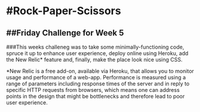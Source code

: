 #Rock-Paper-Scissors
=================
##Friday Challenge for Week 5
-----------------

###This weeks challeneg was to take some minimally-functioning code, spruce it up to enhance user experience, deploy online using Heroku, add the New Relic* feature and, finally, make the place look nice using CSS.

*New Relic is a free add-on, available via Heroku, that allows you to monitor usage and performance of a web-app.  Performance is measured using a range of parameters including response times of the server and in reply to specific HTTP requests from browsers, which means one can address points in the design that might be bottlenecks and therefore lead to poor user experience.
